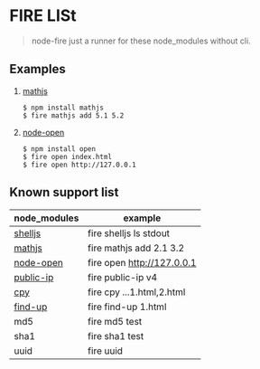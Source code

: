 # FIRE LISt

> node-fire just a runner for these node_modules without cli. 

## Examples


1. [mathjs](https://github.com/josdejong/mathjs)

    ```
    $ npm install mathjs
    $ fire mathjs add 5.1 5.2
    ```

2. [node-open](https://github.com/pwnall/node-open)

    ```
    $ npm install open
    $ fire open index.html
    $ fire open http://127.0.0.1
    ```


## Known support list

| node_modules | example |
| --- | --- |
| [shelljs](https://github.com/shelljs/shelljs) | fire shelljs ls stdout |
| [mathjs](https://github.com/josdejong/mathjs) | fire mathjs add 2.1 3.2 |
| [node-open](https://github.com/pwnall/node-open) | fire open http://127.0.0.1 |
| [public-ip](https://github.com/sindresorhus/public-ip) | fire public-ip v4 |
| [cpy](https://github.com/sindresorhus/cpy) | fire cpy ...1.html,2.html |
| [find-up](https://github.com/sindresorhus/find-up) | fire find-up 1.html |
| md5 | fire md5 test |
| sha1 | fire sha1 test |
| uuid | fire uuid |


